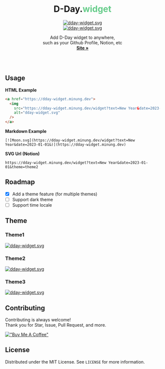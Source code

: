 <div align="center">
  <h1>D-Day.<span style="color:#66cc8a;">widget</span></h1>
  <a href="https://dday-widget.minung.dev">
    <img src="https://dday-widget.minung.dev/widget?keyword=new-year&theme=theme2" alt="dday-widget.svg" />
  </a>
  <br />
  <a href="https://dday-widget.minung.dev">
    <img src="https://dday-widget.minung.dev/widget?text=Open&date=2022-10-22&theme=theme3" alt="dday-widget.svg" />
  </a>
  <p align="center">
    Add D-Day widget to anywhere,<br />    
    such as your Github Profile, Notion, etc
    <br />
    <a href="https://dday-widget.minung.dev"><strong>Site »</strong></a>
  </p>
</div>

<br/><br/>

## Usage

**HTML Example**

```html
<a href="https://dday-widget.minung.dev">
  <img
    src="https://dday-widget.minung.dev/widget?text=New Year&date=2023-01-01&theme=theme2"
    alt="dday-widget.svg"
  />
</a>
```

**Markdown Example**

```
[![Moon.svg](https://dday-widget.minung.dev/widget?text=New Year&date=2023-01-01&)](https://dday-widget.minung.dev)
```

**SVG Url (Notion)**

```
https://dday-widget.minung.dev/widget?text=New Year&date=2023-01-01&theme=theme2
```

## Roadmap

- [x] Add a theme feature (for multiple themes)
- [ ] Support dark theme
- [ ] Support time locale

## Theme

### Theme1

<a href="https://dday-widget.minung.dev">
  <img src="https://dday-widget.minung.dev/widget?keyword=new-year&theme=theme1" alt="dday-widget.svg" />
</a>

### Theme2

<a href="https://dday-widget.minung.dev">
  <img src="https://dday-widget.minung.dev/widget?keyword=new-year&theme=theme2" alt="dday-widget.svg" />
</a>

### Theme3

<a href="https://dday-widget.minung.dev">
  <img src="https://dday-widget.minung.dev/widget?keyword=new-year&theme=theme3" alt="dday-widget.svg" />
</a>

## Contributing

Contributing is always welcome!  
Thank you for Star, Issue, Pull Request, and more.

[!["Buy Me A Coffee"](https://www.buymeacoffee.com/assets/img/custom_images/orange_img.png)](https://www.buymeacoffee.com/minungHan)

## License

Distributed under the MIT License. See `LICENSE` for more information.
